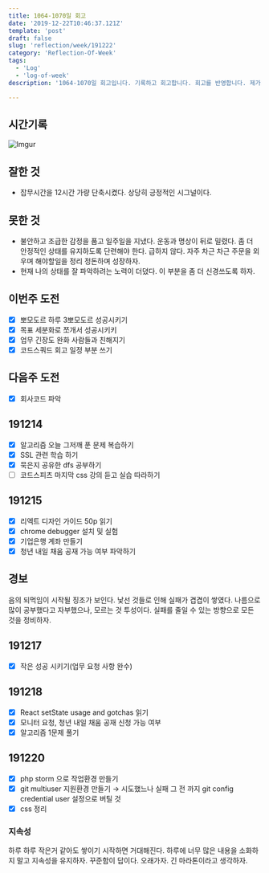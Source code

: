 ```yaml
---
title: 1064-1070일 회고
date: '2019-12-22T10:46:37.121Z'
template: 'post'
draft: false
slug: 'reflection/week/191222'
category: 'Reflection-Of-Week'
tags:
  - 'Log'
  - 'log-of-week'
description: '1064-1070일 회고입니다. 기록하고 회고합니다. 회고를 반영합니다. 제가 자라는 방식입니다.'

---
```


## 시간기록 

![Imgur](https://i.imgur.com/iOP9fLJ.png)

## 잘한 것

- 잡무시간을 12시간 가량 단축시켰다. 상당히 긍정적인 시그널이다.

## 못한 것

- 불안하고 조급한 감정을 품고 일주일을 지냈다. 운동과 명상이 뒤로 밀렸다. 좀 더 안정적인 상태를 유지하도록 단련해야 한다. 급하지 않다. 자주 차근 차근 주문을 외우며 해야할일을 정리 정돈하며 성장하자. 
- 현재 나의 상태를 잘 파악하려는 노력이 더뎠다. 이 부분을 좀 더 신경쓰도록 하자.

## 이번주 도전

- [x] 뽀모도르 하루 3뽀모도르 성공시키기 
- [x] 목표 세분화로 쪼개서 성공시키키
- [x] 업무 긴장도 완화 사람들과 친해지기 
- [x] 코드스쿼드 회고 일정 부분 쓰기 

## 다음주 도전

- [x] 회사코드 파악

## 191214

- [x] 알고리즘 오늘 그저깨 푼 문제 복습하기 
- [x] SSL 관련 학습 하기 
- [x] 묵은지 공유한 dfs 공부하기 
- [ ] 코드스피츠 마지막 css 강의 듣고 실습 따라하기 

## 191215

- [x] 리엑트 디자인 가이드 50p 읽기 
- [x] chrome debugger 설치 및 실험 
- [x] 기업은행 계좌 만들기 
- [x] 청년 내일 채움 공재 가능 여부 파악하기 

## 경보

음의 되먹임이 시작될 징조가 보인다. 낯선 것들로 인해 실패가 겹겹이 쌓였다. 나름으로 많이 공부했다고 자부했으나, 모르는 것 투성이다. 실패를 줄일 수 있는 방향으로 모든 것을 정비하자. 

## 191217

- [x] 작은 성공 시키기(업무 요청 사항 완수) 

## 191218

- [x] React setState usage and gotchas 읽기 
- [x] 모니터 요청, 청년 내일 채움 공재 신청 가능 여부 
- [x] 알고리즘 1문제 풀기 

## 191220

- [x] php storm 으로 작업환경 만들기
- [x] git multiuser 지원환경 만들기 &rarr; 시도했느나 실패 그 전 까지 git config credential user 설정으로 버틸 것 
- [x] css 정리 

### 지속성

하루 하루 작은거 같아도 쌓이기 시작하면 거대해진다. 하루에 너무 많은 내용을 소화하지 말고 지속성을 유지하자. 꾸준함이 답이다. 오래가자. 긴 마라톤이라고 생각하자. 



